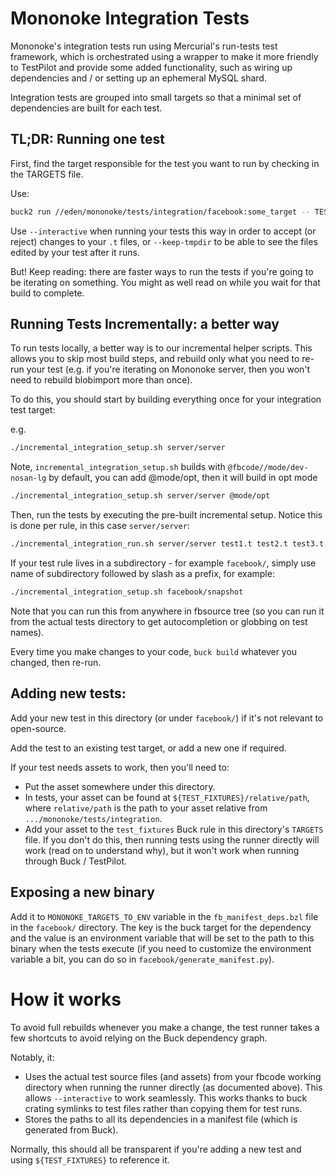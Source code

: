 # Mononoke Integration Tests

Mononoke's integration tests run using Mercurial's run-tests test framework,
which is orchestrated using a wrapper to make it more friendly to TestPilot and
provide some added functionality, such as wiring up dependencies and / or
setting up an ephemeral MySQL shard.

Integration tests are grouped into small targets so that a minimal set of
dependencies are built for each test.

## TL;DR: Running one test

First, find the target responsible for the test you want to run by checking in
the TARGETS file.

Use:

```sh
buck2 run //eden/mononoke/tests/integration/facebook:some_target -- TEST
```

Use `--interactive` when running your tests this way in order to accept (or reject)
changes to your `.t` files, or `--keep-tmpdir` to be able to see the files edited
by your test after it runs.

But! Keep reading: there are faster ways to run the tests if you're going to be
iterating on something. You might as well read on while you wait for that build
to complete.


## Running Tests Incrementally: a better way

To run tests locally, a better way is to our incremental helper scripts.
This allows you to skip most build steps, and rebuild only what you need to
re-run your test (e.g. if you're iterating on Mononoke server, then you won't
need to rebuild blobimport more than once).

To do this, you should start by building everything once for your integration
test target:

e.g.
```sh
./incremental_integration_setup.sh server/server
```

Note, `incremental_integration_setup.sh` builds with `@fbcode//mode/dev-nosan-lg` by default,
you can add @mode/opt, then it will build in opt mode

```sh
./incremental_integration_setup.sh server/server @mode/opt
```

Then, run the tests by executing the pre-built incremental setup. Notice this
is done per rule, in this case `server/server`:

```sh
./incremental_integration_run.sh server/server test1.t test2.t test3.t
```

If your test rule lives in a subdirectory - for example `facebook/`, simply use name
of subdirectory followed by slash as a prefix, for example:

```sh
./incremental_integration_setup.sh facebook/snapshot
```

Note that you can run this from anywhere in fbsource tree (so you can
run it from the actual tests directory to get autocompletion or globbing on test
names).

Every time you make changes to your code, `buck build` whatever you changed,
then re-run.

## Adding new tests:

Add your new test in this directory (or under `facebook/`) if it's not relevant
to open-source.

Add the test to an existing test target, or add a new one if required.

If your test needs assets to work, then you'll need to:

- Put the asset somewhere under this directory.
- In tests, your asset can be found at `${TEST_FIXTURES}/relative/path`, where
  `relative/path` is the path to your asset relative from
  `.../mononoke/tests/integration`.
- Add your asset to the `test_fixtures` Buck rule in this directory's `TARGETS`
  file. If you don't do this, then running tests using the runner directly will
  work (read on to understand why), but it won't work when running through Buck
  / TestPilot.


## Exposing a new binary

Add it to `MONONOKE_TARGETS_TO_ENV` variable in the `fb_manifest_deps.bzl` file
in the `facebook/` directory. The key is the buck target for the dependency and
the value is an environment variable that will be set to the path to this
binary when the tests execute (if you need to customize the environment
variable a bit, you can do so in `facebook/generate_manifest.py`).


# How it works

To avoid full rebuilds whenever you make a change, the test runner takes a few
shortcuts to avoid relying on the Buck dependency graph.

Notably, it:

- Uses the actual test source files (and assets) from your fbcode working
  directory when running the runner directly (as documented above). This allows
  `--interactive` to work seamlessly. This works thanks to buck crating symlinks
  to test files rather than copying them for test runs.
- Stores the paths to all its dependencies in a manifest file (which is
  generated from Buck).

Normally, this should all be transparent if you're adding a new test and using
`${TEST_FIXTURES}` to reference it.
